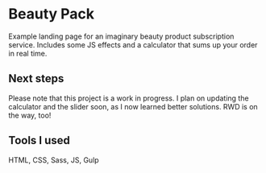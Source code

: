 # Beauty Pack
Example landing page for an imaginary beauty product subscription service. Includes some JS effects and a calculator that sums up your order in real time.

## Next steps
Please note that this project is a work in progress. I plan on updating the calculator and the slider soon, as I now learned better solutions. RWD is on the way, too!
 
## Tools I used
HTML, CSS, Sass, JS, Gulp

